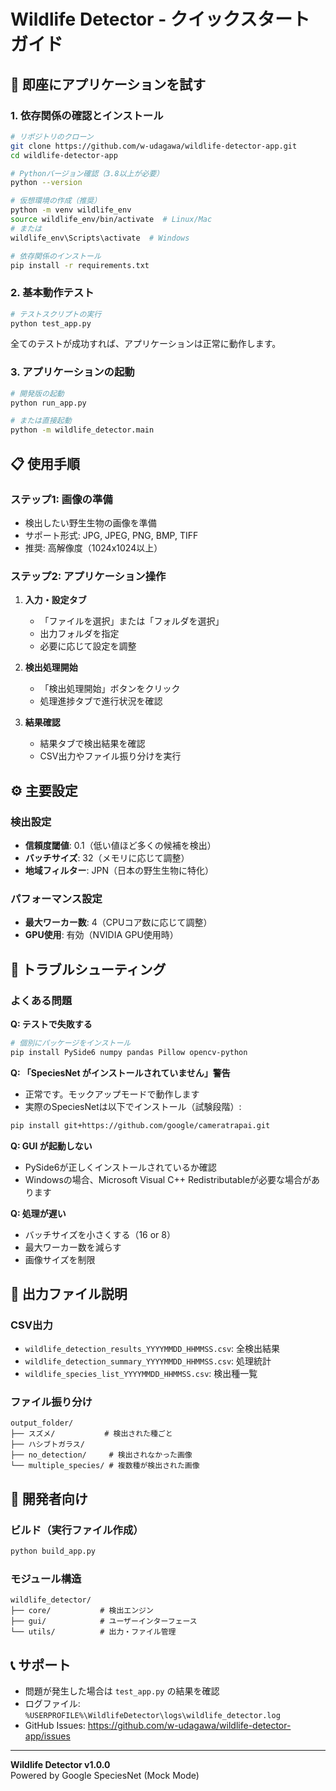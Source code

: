 # Wildlife Detector - クイックスタートガイド

## 🚀 即座にアプリケーションを試す

### 1. 依存関係の確認とインストール

```bash
# リポジトリのクローン
git clone https://github.com/w-udagawa/wildlife-detector-app.git
cd wildlife-detector-app

# Pythonバージョン確認（3.8以上が必要）
python --version

# 仮想環境の作成（推奨）
python -m venv wildlife_env
source wildlife_env/bin/activate  # Linux/Mac
# または
wildlife_env\Scripts\activate  # Windows

# 依存関係のインストール
pip install -r requirements.txt
```

### 2. 基本動作テスト

```bash
# テストスクリプトの実行
python test_app.py
```

全てのテストが成功すれば、アプリケーションは正常に動作します。

### 3. アプリケーションの起動

```bash
# 開発版の起動
python run_app.py

# または直接起動
python -m wildlife_detector.main
```

## 📋 使用手順

### ステップ1: 画像の準備
- 検出したい野生生物の画像を準備
- サポート形式: JPG, JPEG, PNG, BMP, TIFF
- 推奨: 高解像度（1024x1024以上）

### ステップ2: アプリケーション操作
1. **入力・設定タブ**
   - 「ファイルを選択」または「フォルダを選択」
   - 出力フォルダを指定
   - 必要に応じて設定を調整

2. **検出処理開始**
   - 「検出処理開始」ボタンをクリック
   - 処理進捗タブで進行状況を確認

3. **結果確認**
   - 結果タブで検出結果を確認
   - CSV出力やファイル振り分けを実行

## ⚙️ 主要設定

### 検出設定
- **信頼度閾値**: 0.1（低い値ほど多くの候補を検出）
- **バッチサイズ**: 32（メモリに応じて調整）
- **地域フィルター**: JPN（日本の野生生物に特化）

### パフォーマンス設定
- **最大ワーカー数**: 4（CPUコア数に応じて調整）
- **GPU使用**: 有効（NVIDIA GPU使用時）

## 🐛 トラブルシューティング

### よくある問題

**Q: テストで失敗する**
```bash
# 個別にパッケージをインストール
pip install PySide6 numpy pandas Pillow opencv-python
```

**Q: 「SpeciesNet がインストールされていません」警告**
- 正常です。モックアップモードで動作します
- 実際のSpeciesNetは以下でインストール（試験段階）:
```bash
pip install git+https://github.com/google/cameratrapai.git
```

**Q: GUI が起動しない**
- PySide6が正しくインストールされているか確認
- Windowsの場合、Microsoft Visual C++ Redistributableが必要な場合があります

**Q: 処理が遅い**
- バッチサイズを小さくする（16 or 8）
- 最大ワーカー数を減らす
- 画像サイズを制限

## 📁 出力ファイル説明

### CSV出力
- `wildlife_detection_results_YYYYMMDD_HHMMSS.csv`: 全検出結果
- `wildlife_detection_summary_YYYYMMDD_HHMMSS.csv`: 処理統計
- `wildlife_species_list_YYYYMMDD_HHMMSS.csv`: 検出種一覧

### ファイル振り分け
```
output_folder/
├── スズメ/           # 検出された種ごと
├── ハシブトガラス/
├── no_detection/     # 検出されなかった画像
└── multiple_species/ # 複数種が検出された画像
```

## 🔧 開発者向け

### ビルド（実行ファイル作成）
```bash
python build_app.py
```

### モジュール構造
```
wildlife_detector/
├── core/           # 検出エンジン
├── gui/            # ユーザーインターフェース  
└── utils/          # 出力・ファイル管理
```

## 📞 サポート

- 問題が発生した場合は `test_app.py` の結果を確認
- ログファイル: `%USERPROFILE%\WildlifeDetector\logs\wildlife_detector.log`
- GitHub Issues: https://github.com/w-udagawa/wildlife-detector-app/issues

---
**Wildlife Detector v1.0.0**  
Powered by Google SpeciesNet (Mock Mode)